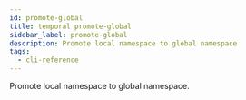 ```yaml
---
id: promote-global
title: temporal promote-global
sidebar_label: promote-global
description: Promote local namespace to global namespace
tags:
  - cli-reference
---
```


Promote local namespace to global namespace.
